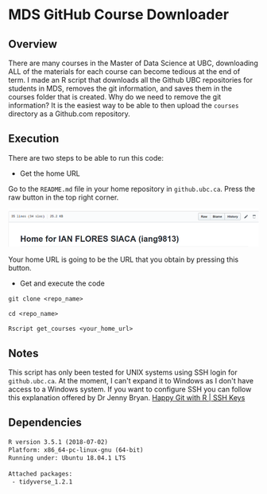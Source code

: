 # MDS GitHub Course Downloader

## Overview

There are many courses in the Master of Data Science at UBC, downloading ALL of the materials for each course can become tedious at the end of term. I made an R script that downloads all the Github UBC repositories for students in MDS, removes the git information, and saves them in the courses folder that is created. Why do we need to remove the git information? It is the easiest way to be able to then upload the `courses` directory as a Github.com repository. 

## Execution 

There are two steps to be able to run this code: 

- Get the home URL

Go to the `README.md` file in your home repository in `github.ubc.ca`. Press the raw button in the top right corner. 

![](readme_images/home_first.png)

Your home URL is going to be the URL that you obtain by pressing this button. 

- Get and execute the code

```
git clone <repo_name>
```

```
cd <repo_name>
```

```
Rscript get_courses <your_home_url>
```
## Notes

This script has only been tested for UNIX systems using SSH login for `github.ubc.ca`. At the moment, I can't expand it to Windows as I don't have access to a Windows system. If you want to configure SSH you can follow this explanation offered by Dr Jenny Bryan. [Happy Git with R | SSH Keys](http://happygitwithr.com/ssh-keys.html)

## Dependencies

```
R version 3.5.1 (2018-07-02)
Platform: x86_64-pc-linux-gnu (64-bit)
Running under: Ubuntu 18.04.1 LTS

Attached packages:
 - tidyverse_1.2.1
```